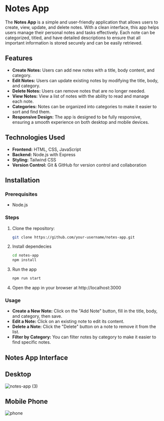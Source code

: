 # Notes App

The **Notes App** is a simple and user-friendly application that allows users to create, view, update, and delete notes. With a clean interface, this app helps users manage their personal notes and tasks effectively. Each note can be categorized, titled, and have detailed descriptions to ensure that all important information is stored securely and can be easily retrieved.

## Features

- **Create Notes:** Users can add new notes with a title, body content, and category.
- **Edit Notes:** Users can update existing notes by modifying the title, body, and category.
- **Delete Notes:** Users can remove notes that are no longer needed.
- **View Notes:** View a list of notes with the ability to read and manage each note.
- **Categories:** Notes can be organized into categories to make it easier to sort and find them.
- **Responsive Design:** The app is designed to be fully responsive, ensuring a smooth experience on both desktop and mobile devices.

## Technologies Used

- **Frontend:** HTML, CSS, JavaScript
- **Backend:** Node.js with Express
- **Styling:** Tailwind CSS
- **Version Control:** Git & GitHub for version control and collaboration

## Installation

### Prerequisites

- Node.js

### Steps

1. Clone the repository:

   ```bash
   git clone https://github.com/your-username/notes-app.git

2. Install dependecies

   ```bash
   cd notes-app
   npm install
   
4. Run the app

   ```bash
   npm run start
   
6. Open the app in your browser at http://localhost:3000

### Usage

- **Create a New Note:** Click on the "Add Note" button, fill in the title, body, and category, then save.
- **Edit a Note:** Click on an existing note to edit its content.
- **Delete a Note:** Click the "Delete" button on a note to remove it from the list.
- **Filter by Category:** You can filter notes by category to make it easier to find specific notes.

## Notes App Interface

## Desktop
![notes-app (3)](https://github.com/user-attachments/assets/2ccaba7a-ad9a-4681-afe5-6fbf0147f89a)

## Mobile Phone
![phone](https://github.com/user-attachments/assets/e28adab4-628a-49eb-bc8e-5a8a329eef07)


